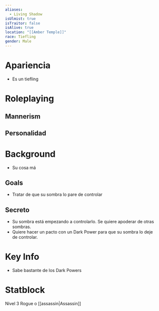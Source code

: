 ```yaml
---
aliases:
  - Living Shadow
isUlmist: true
isTraitor: false
isAlive: true
location: "[[Amber Temple]]"
race: Tiefling
gender: Male
---
```

# Apariencia
- Es un tiefling
# Roleplaying
## Mannerism
## Personalidad
# Background
- Su cosa má
## Goals
- Tratar de que su sombra lo pare de controlar
## Secreto
- Su sombra está empezando a controlarlo. Se quiere apoderar de otras sombras.
- Quiere hacer un pacto con un Dark Power para que su sombra lo deje de controlar.
# Key Info
- Sabe bastante de los Dark Powers
# Statblock
Nivel 3 Rogue o [[assassin|Assassin]]
